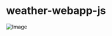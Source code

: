 ﻿# weather-webapp-js
![Image](https://github.com/user-attachments/assets/347beabb-b6c9-4185-a8ef-94ff68d08dc8)
